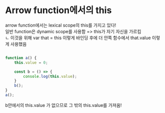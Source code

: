 # Arrow function에서의 this

arrow function에서는 lexical scope의 this를 가지고 있다!  
일반 function은 dynamic scope를 사용함 => this가 자기 자신을 가르킴  
ㄴ 이것을 위해 var that = this 이렇게 바인딩 후에 더 안쪽 함수에서 that.value 이렇게 사용했음

```js

function a() {
    this.value = 0;

    const b = () => {
        console.log(this.value);
    }
    b();
}
a();
```
b안에서의 this.value 가 없으므로 그 밖의 this.value를 가져옴!